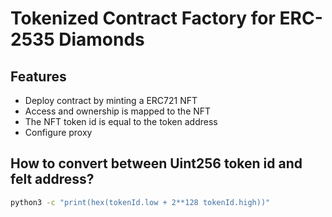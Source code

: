 # Tokenized Contract Factory for ERC-2535 Diamonds


## Features

- Deploy contract by minting a ERC721 NFT
- Access and ownership is mapped to the NFT
- The NFT token id is equal to the token address
- Configure proxy


## How to convert between Uint256 token id and felt address?

```bash
python3 -c "print(hex(tokenId.low + 2**128 tokenId.high))"
```
